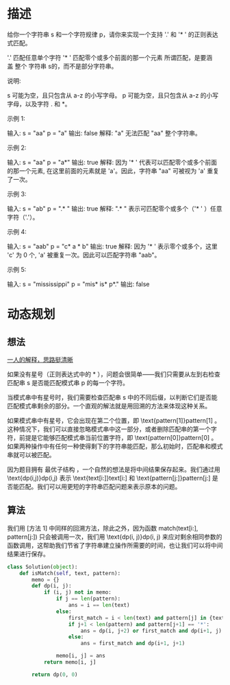# 描述
给你一个字符串 s 和一个字符规律 p，请你来实现一个支持 '.' 和 '* ' 的正则表达式匹配。

'.' 匹配任意单个字符
'* ' 匹配零个或多个前面的那一个元素
所谓匹配，是要涵盖 整个 字符串 s的，而不是部分字符串。

说明:

s 可能为空，且只包含从 a-z 的小写字母。
p 可能为空，且只包含从 a-z 的小写字母，以及字符 . 和 *。

示例 1:

输入:
s = "aa"
p = "a"
输出: false
解释: "a" 无法匹配 "aa" 整个字符串。

示例 2:

输入:
s = "aa"
p = "a*"
输出: true
解释: 因为 '* ' 代表可以匹配零个或多个前面的那一个元素, 在这里前面的元素就是 'a'。因此，字符串 "aa" 可被视为 'a' 重复了一次。

示例 3:

输入:
s = "ab"
p = ".* "
输出: true
解释: ".* " 表示可匹配零个或多个（'* ' ）任意字符（'.'）。

示例 4:

输入:
s = "aab"
p = "c* a * b"
输出: true
解释: 因为 '* ' 表示零个或多个，这里 'c' 为 0 个, 'a' 被重复一次。因此可以匹配字符串 "aab"。

示例 5:

输入:
s = "mississippi"
p = "mis* is* p*."
输出: false


# 动态规划

## 想法

[一人的解释，思路挺清晰](https://leetcode-cn.com/problems/regular-expression-matching/solution/ji-yu-guan-fang-ti-jie-gen-xiang-xi-de-jiang-jie-b/)

如果没有星号（正则表达式中的 * ），问题会很简单——我们只需要从左到右检查匹配串 s 是否能匹配模式串 p 的每一个字符。

当模式串中有星号时，我们需要检查匹配串 s 中的不同后缀，以判断它们是否能匹配模式串剩余的部分。一个直观的解法就是用回溯的方法来体现这种关系。

如果模式串中有星号，它会出现在第二个位置，即 \text{pattern[1]}pattern[1] 。这种情况下，我们可以直接忽略模式串中这一部分，或者删除匹配串的第一个字符，前提是它能够匹配模式串当前位置字符，即 \text{pattern[0]}pattern[0] 。如果两种操作中有任何一种使得剩下的字符串能匹配，那么初始时，匹配串和模式串就可以被匹配。


因为题目拥有 最优子结构 ，一个自然的想法是将中间结果保存起来。我们通过用 \text{dp(i,j)}dp(i,j) 表示 \text{text[i:]}text[i:] 和 \text{pattern[j:]}pattern[j:] 是否能匹配。我们可以用更短的字符串匹配问题来表示原本的问题。

## 算法

我们用 [方法 1] 中同样的回溯方法，除此之外，因为函数 match(text[i:], pattern[j:]) 只会被调用一次，我们用 \text{dp(i, j)}dp(i, j) 来应对剩余相同参数的函数调用，这帮助我们节省了字符串建立操作所需要的时间，也让我们可以将中间结果进行保存。




```python
class Solution(object):
    def isMatch(self, text, pattern):
        memo = {}
        def dp(i, j):
            if (i, j) not in memo:
                if j == len(pattern):
                    ans = i == len(text)
                else:
                    first_match = i < len(text) and pattern[j] in {text[i], '.'}
                    if j+1 < len(pattern) and pattern[j+1] == '*':
                        ans = dp(i, j+2) or first_match and dp(i+1, j)
                    else:
                        ans = first_match and dp(i+1, j+1)

                memo[i, j] = ans
            return memo[i, j]

        return dp(0, 0)

```
